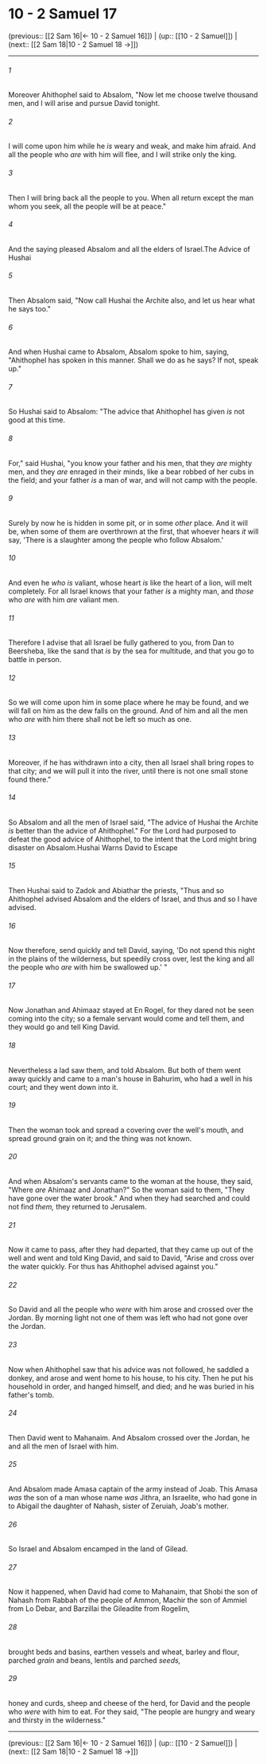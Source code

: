 # 10 - 2 Samuel 17

(previous:: [[2 Sam 16|← 10 - 2 Samuel 16]]) | (up:: [[10 - 2 Samuel]]) | (next:: [[2 Sam 18|10 - 2 Samuel 18 →]])

***


###### 1 
Moreover Ahithophel said to Absalom, "Now let me choose twelve thousand men, and I will arise and pursue David tonight. 

###### 2 
I will come upon him while he _is_ weary and weak, and make him afraid. And all the people who _are_ with him will flee, and I will strike only the king. 

###### 3 
Then I will bring back all the people to you. When all return except the man whom you seek, all the people will be at peace." 

###### 4 
And the saying pleased Absalom and all the elders of Israel.The Advice of Hushai 

###### 5 
Then Absalom said, "Now call Hushai the Archite also, and let us hear what he says too." 

###### 6 
And when Hushai came to Absalom, Absalom spoke to him, saying, "Ahithophel has spoken in this manner. Shall we do as he says? If not, speak up." 

###### 7 
So Hushai said to Absalom: "The advice that Ahithophel has given _is_ not good at this time. 

###### 8 
For," said Hushai, "you know your father and his men, that they _are_ mighty men, and they _are_ enraged in their minds, like a bear robbed of her cubs in the field; and your father _is_ a man of war, and will not camp with the people. 

###### 9 
Surely by now he is hidden in some pit, or in some _other_ place. And it will be, when some of them are overthrown at the first, that whoever hears _it_ will say, 'There is a slaughter among the people who follow Absalom.' 

###### 10 
And even he _who is_ valiant, whose heart _is_ like the heart of a lion, will melt completely. For all Israel knows that your father _is_ a mighty man, and _those_ who _are_ with him _are_ valiant men. 

###### 11 
Therefore I advise that all Israel be fully gathered to you, from Dan to Beersheba, like the sand that _is_ by the sea for multitude, and that you go to battle in person. 

###### 12 
So we will come upon him in some place where he may be found, and we will fall on him as the dew falls on the ground. And of him and all the men who _are_ with him there shall not be left so much as one. 

###### 13 
Moreover, if he has withdrawn into a city, then all Israel shall bring ropes to that city; and we will pull it into the river, until there is not one small stone found there." 

###### 14 
So Absalom and all the men of Israel said, "The advice of Hushai the Archite _is_ better than the advice of Ahithophel." For the Lord had purposed to defeat the good advice of Ahithophel, to the intent that the Lord might bring disaster on Absalom.Hushai Warns David to Escape 

###### 15 
Then Hushai said to Zadok and Abiathar the priests, "Thus and so Ahithophel advised Absalom and the elders of Israel, and thus and so I have advised. 

###### 16 
Now therefore, send quickly and tell David, saying, 'Do not spend this night in the plains of the wilderness, but speedily cross over, lest the king and all the people who _are_ with him be swallowed up.' " 

###### 17 
Now Jonathan and Ahimaaz stayed at En Rogel, for they dared not be seen coming into the city; so a female servant would come and tell them, and they would go and tell King David. 

###### 18 
Nevertheless a lad saw them, and told Absalom. But both of them went away quickly and came to a man's house in Bahurim, who had a well in his court; and they went down into it. 

###### 19 
Then the woman took and spread a covering over the well's mouth, and spread ground grain on it; and the thing was not known. 

###### 20 
And when Absalom's servants came to the woman at the house, they said, "Where _are_ Ahimaaz and Jonathan?" So the woman said to them, "They have gone over the water brook." And when they had searched and could not find _them,_ they returned to Jerusalem. 

###### 21 
Now it came to pass, after they had departed, that they came up out of the well and went and told King David, and said to David, "Arise and cross over the water quickly. For thus has Ahithophel advised against you." 

###### 22 
So David and all the people who _were_ with him arose and crossed over the Jordan. By morning light not one of them was left who had not gone over the Jordan. 

###### 23 
Now when Ahithophel saw that his advice was not followed, he saddled a donkey, and arose and went home to his house, to his city. Then he put his household in order, and hanged himself, and died; and he was buried in his father's tomb. 

###### 24 
Then David went to Mahanaim. And Absalom crossed over the Jordan, he and all the men of Israel with him. 

###### 25 
And Absalom made Amasa captain of the army instead of Joab. This Amasa _was_ the son of a man whose name _was_ Jithra, an Israelite, who had gone in to Abigail the daughter of Nahash, sister of Zeruiah, Joab's mother. 

###### 26 
So Israel and Absalom encamped in the land of Gilead. 

###### 27 
Now it happened, when David had come to Mahanaim, that Shobi the son of Nahash from Rabbah of the people of Ammon, Machir the son of Ammiel from Lo Debar, and Barzillai the Gileadite from Rogelim, 

###### 28 
brought beds and basins, earthen vessels and wheat, barley and flour, parched _grain_ and beans, lentils and parched _seeds,_ 

###### 29 
honey and curds, sheep and cheese of the herd, for David and the people who _were_ with him to eat. For they said, "The people are hungry and weary and thirsty in the wilderness."

***

(previous:: [[2 Sam 16|← 10 - 2 Samuel 16]]) | (up:: [[10 - 2 Samuel]]) | (next:: [[2 Sam 18|10 - 2 Samuel 18 →]])
